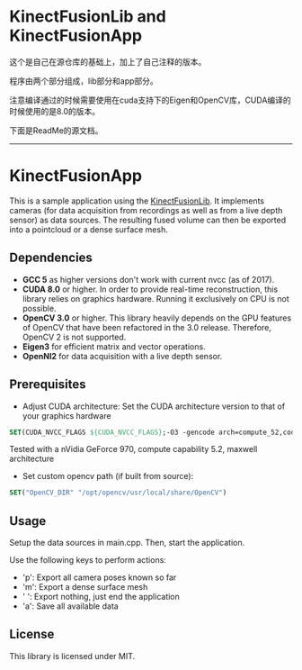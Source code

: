 # KinectFusionLib and KinectFusionApp

这个是自己在源仓库的基础上，加上了自己注释的版本。

程序由两个部分组成，lib部分和app部分。

注意编译通过的时候需要使用在cuda支持下的Eigen和OpenCV库，CUDA编译的时候使用的是8.0的版本。

下面是ReadMe的源文档。

----


KinectFusionApp
===============

This is a sample application using the [KinectFusionLib](https://github.com/chrdiller/KinectFusionLib). It implements 
cameras (for data acquisition from recordings as well as from a live depth sensor) as data sources. The resulting fused volume 
can then be exported into a pointcloud or a dense surface mesh.

Dependencies
------------
* **GCC 5** as higher versions don't work with current nvcc (as of 2017).
* **CUDA 8.0** or higher. In order to provide real-time reconstruction, this library relies on graphics hardware.
Running it exclusively on CPU is not possible.
* **OpenCV 3.0** or higher. This library heavily depends on the GPU features of OpenCV that have been refactored in the 3.0 release.
Therefore, OpenCV 2 is not supported.
* **Eigen3** for efficient matrix and vector operations.
* **OpenNI2** for data acquisition with a live depth sensor.

Prerequisites
-------------
* Adjust CUDA architecture: Set the CUDA architecture version to that of your graphics hardware
```cmake
SET(CUDA_NVCC_FLAGS ${CUDA_NVCC_FLAGS};-O3 -gencode arch=compute_52,code=sm_52)
```
Tested with a nVidia GeForce 970, compute capability 5.2, maxwell architecture
* Set custom opencv path (if built from source):
```cmake
SET("OpenCV_DIR" "/opt/opencv/usr/local/share/OpenCV")
```

Usage
-----
Setup the data sources in main.cpp. Then, start the application.

Use the following keys to perform actions:
* 'p': Export all camera poses known so far
* 'm': Export a dense surface mesh
* ' ': Export nothing, just end the application
* 'a': Save all available data

License
-------
This library is licensed under MIT.
